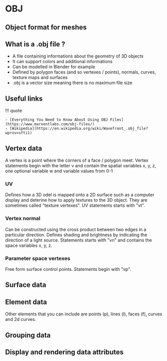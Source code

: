 # OBJ

## Object format for meshes

## What is a .obj file ?

- A file containing informations about the geometry of 3D objects
- It can support colors and additional informations
- Can be modelled in Blender for example 
- Defined by polygon faces (and so vertexes / points), normals, curves, texture maps and surfaces
- .obj is a vector size meaning there is no maximum file size

## Useful links

!!! quote

    - [Everything You Need to Know About Using OBJ Files](https://www.marxentlabs.com/obj-files/)
    - [Wikipedia](https://en.wikipedia.org/wiki/Wavefront_.obj_file?wprov=sfti1)

## Vertex data

A vertex is a point where the corners of a face / polygon meet.
Vertex statements begin with the letter v and contain the spatial variables x, y, z, one optional variable w and variable values from 0-1

### UV

Defines how a 3D odel is mapped onto a 2D surface such as a computer display and deterine how to apply textures to the 3D object.
They are sometimes called "texture vertexes".
UV statements starts with "vt".

### Vertex normal

Can be constructed using the cross product between two edges in a particular direction.
Defines shading and brightness by indicating the direction of a light source.
Statements starts with "vn" and contains the space variables x, y, z.

### Parameter space vertexes

Free form surface control points.
Statements begin with "vp".

## Surface data

## Element data

Other elements that you can include are points (p), lines (l), faces (f), curves and 2d curves.

## Grouping data

## Display and rendering data attributes
